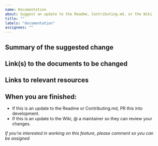 ```yaml
---
name: Documentation
about: Suggest an update to the Readme, Contributing.md, or the Wiki
title: ""
labels: "documentation"
assignees: ""
---
```


## Summary of the suggested change

## Link(s) to the documents to be changed

## Links to relevant resources

## When you are finished:

- If this is an update to the Readme or Contributing.md, PR this into development.
- If this is an update to the Wiki, @ a maintainer so they can review your changes.

_If you're interested in working on this feature, please comment so you can be assigned_
